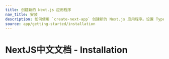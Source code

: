 ```yaml
---
title: 创建新的 Next.js 应用程序
nav_title: 安装
description: 如何使用 `create-next-app` 创建新的 Next.js 应用程序。设置 TypeScript、ESLint 并配置 `next.config.js` 文件。
source: app/getting-started/installation
---
```


# NextJS中文文档 - Installation
